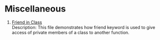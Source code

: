 
# Miscellaneous


1. [Friend in Class](https://github.com/amangh30/dsa/blob/main/Object%20Oriented%20Programming/1.cpp)  
   Description: This file demonstrates how friend keyword is used to give access of private members of a class to another function.